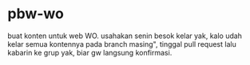 # pbw-wo
buat konten untuk web WO.
usahakan senin besok kelar yak, kalo udah kelar semua kontennya pada branch masing", tinggal pull request lalu kabarin ke grup yak, biar gw langsung konfirmasi.
